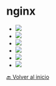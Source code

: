 # nginx


- [![](https://img.shields.io/badge/Introducción-8A2BE2)]()
- [![](https://img.shields.io/badge/Comparativa%20con%20Apache-8A2BE2)]()
- [![](https://img.shields.io/badge/Esquema%20de%20red-8A2BE2)]()
- [![](https://img.shields.io/badge/Instalación-8A2BE2)]()
- [![](https://img.shields.io/badge/Casos%20prácticos-8A2BE2)]()
- [![](https://img.shields.io/badge/Referencias-8A2BE2)]()

[🔙 Volver al inicio](https://github.com/HoracioGG/Monitorizacion/blob/main/README.md)
